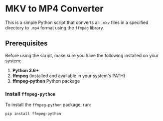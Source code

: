 # MKV to MP4 Converter

This is a simple Python script that converts all `.mkv` files in a specified directory to `.mp4` format using the `ffmpeg` library.

## Prerequisites

Before using the script, make sure you have the following installed on your system:

1. **Python 3.6+**
2. **ffmpeg** (installed and available in your system's PATH)
3. **ffmpeg-python** Python package

### Install `ffmpeg-python`

To install the `ffmpeg-python` package, run:

```bash
pip install ffmpeg-python